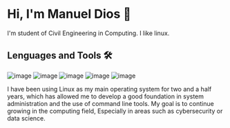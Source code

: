  # Hi, I'm Manuel Dios 👋

I'm student of Civil Engineering in Computing. I like linux. 


## Lenguages and Tools 🛠
![image](https://github.com/user-attachments/assets/3c1dd439-8698-440b-9a57-5b91d91951c8)
![image](https://github.com/user-attachments/assets/00918dbf-6ec4-4233-affa-6e66eb16a87d)
![image](https://github.com/user-attachments/assets/0f3e887c-64e9-4201-9e39-72bf8a14538b)
![image](https://github.com/user-attachments/assets/cb1974a4-6054-4ab9-b81e-a0f9505fe3e5)
![image](https://github.com/user-attachments/assets/ef7f9538-0c2a-4e2e-afc8-b3281c1f986a)



I have been using Linux as my main operating system for two and a half years, which has allowed me to develop a good foundation in system administration and the use of command line tools.
My goal is to continue growing in the computing field, Especially in areas such as cybersecurity or data science. 

